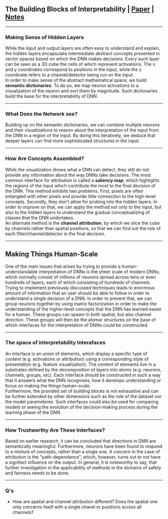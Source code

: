 ## The Building Blocks of Interpretability | [Paper](https://distill.pub/2018/building-blocks/) | [Notes](./notes/notes_building_blocks.md) 
***
### Making Sense of Hidden Layers
While the input and output layers are often easy to understand and explain, the hidden layers encapsulate intermediate abstract concepts presented in vector spaces based on which the DNN makes decisions. Every such layer can be seen as a 3D cube the cells of which represent activations. The x and y coordinates correspond to positions in the input, while the z coordinate refers to a channel/detector being run on the input.\
In order to make sense of the abstract mathematical space, we build **semantic dictionaries**. To do so, we map neuron activations to a visualization of the neuron and sort them by magnitude. Such dictionaries build the base for the interpretability of DNN.
***
### What Does the Network see?
Building up on the semantic dictionaries, we can combine multiple neurons and their visualizations to reason about the interpretation of the input from the DNN in a region of the input. By doing this iteratively, we deduce that deeper layers can find more sophisticated structures in the input.
***
### How Are Concepts Assembled?
While the visualization shows what a DNN can detect, they still do not provide any information about the way DNNs take decisions. The most common interface for attribution is called a **saliency map**, which highlights the regions of the input which contribute the most to the final decision of the DNN. This method exhibits two problems. First, pixels are often entangled with other pixels and provide little connection to the high-level concepts. Secondly, they don't allow for probing into the hidden layers. In order to improve on that, we can apply the method not only to the input, but also to the hidden layers to understand the gradual conceptualizing of classes that the DNN undertakes.
\
An alternate method is the **channel attribution**, by which we slice the cube by channels rather than spatial positions, so that we can find out the role of each filter/channel/detector in the final decision.
***
## Making Things Human-Scale
One of the main issues that arises by trying to provide a human-understandable interpretation of DNNs is the sheer scale of modern DNNs, which normally consist of millions of neurons spread across tens or even hundreds of layers, each of which consisting of hundreds of channels. Trying to implement previously discussed techniques leads to enormous amount of information that an user should be able to follow in order to understand a single decision of a DNN. In order to prevent that, we can group neurons together by using matrix factorization in order to make the understanding of the higher-level concepts that the DNN has learned easier for a human. These groups can spawn in both spatial, but also channel direction. These groups will then be the atomar structures on the base of which interfaces for the interpretation of DNNs could be constructed.
***
### The space of interpretability Interafaces
An interface is an union of elements, which display a specific type of content (e.g. activations or attribution) using a corresponding style of presentation (e.g. feature visualization). The content of elements live in a substrates defined by the decomposition of layers into atoms (e.g. neurons, channels, groups, etc). Each interface should be constructed in such a way that it answers what the DNN recognises, how it develops understanding or focus on making the things human-scale. \
Furthermore, the provided set of building blocks is not exhaustive and can be further extended by other dimensions such as the role of the dataset oor the model parameteres. Such interfaces could also be used for comparing models or seeing the evolution of the decision-making process during the learning phase of the DNN.
***
### How Trustworthy Are These Interfaces?
Based on earlier research, it can be concluded that directions in DNN are semantically meaningful. Furthermore, neurons have been found to respond to a mixture of concepts, rather than a single one. A concern in the case of attribution is the "path-dependance", which, however, turns out to not have a signifact influence on the output. In general, it is noteworthy to say, that further investigation in the applicability of methods in the domains of safety and fairness needs to be done.
***
### Q's
- How are spatial and channel attribution different? Does the spatial one only concerns itself with a single chanel or positions across all channels?
